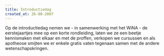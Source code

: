 ```yaml
---
title: Introductiedag
created_at: 26-08-2007
---
```


Op de introductiedag nemen we - in samenwerking met het WiNA - de eerstejaartjes mee op een korte rondleiding, laten we ze een beetje kennismaken met elkaar en met de proffen, verkopen we cursussen en als apotheose smijten we er enkele gratis vaten tegenaan samen met de andere wetenschapskringen.
